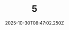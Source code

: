 ---
title: "5"
description: ""
image: "/uploads/photos/1761814022249-5.webp"
display: "/uploads/photos/1761814022249-5-display.webp"
thumbnail: "/uploads/photos/1761814022249-5-thumb.webp"
width: 6000
height: 4000
featured: false
date: 2025-10-30T08:47:02.250Z
order: 0
---